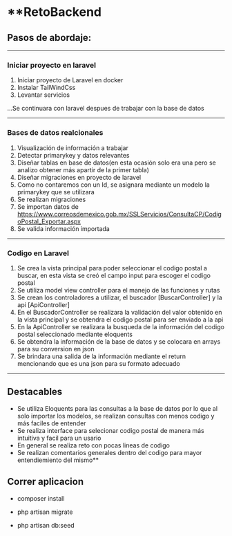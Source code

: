# **RetoBackend


## Pasos de abordaje:

* * *
### Iniciar proyecto en laravel

1. Iniciar proyecto de Laravel en docker
2. Instalar TailWindCss
3. Levantar servicios

...Se continuara con laravel despues de trabajar con la base de datos

***

### Bases de datos realcionales

1. Visualización de información a trabajar
2. Detectar primarykey y datos relevantes
3. Diseñar tablas en base de datos(en esta ocasión solo era una pero se analizo obtener más apartir de la primer tabla)
4. Diseñar migraciones en proyecto de laravel
5. Como no contaremos con un Id, se asignara mediante un modelo la primarykey que se utilizara
6. Se realizan migraciones
7. Se importan datos de https://www.correosdemexico.gob.mx/SSLServicios/ConsultaCP/CodigoPostal_Exportar.aspx
8. Se valida información importada

***

### Codigo en Laravel

1. Se crea la vista principal para poder seleccionar el codigo postal a buscar, en esta vista se creó el campo input para escoger el codigo postal 
2. Se utiliza model view controller para el manejo de las funciones y rutas
3. Se crean los controladores a utilizar, el buscador [BuscarController] y la api [ApiController]
4. En el BuscadorController se realizara la validación del valor obtenido en la vista principal y se obtendra el codigo postal para ser enviado a la api
5. En la ApiController se realizara la busqueda de la información del codigo postal seleccionado mediante eloquents 
6. Se obtendra la información de la base de datos y se colocara en arrays para su conversion en json
7. Se brindara una salida de la información mediante el return mencionando que es una json para su formato adecuado

***

## Destacables

* Se utiliza Eloquents para las consultas a la base de datos por lo que al solo importar los modelos, se realizan consultas con menos codigo
y más faciles de entender
* Se realiza interface para selecionar codigo postal de manera más intuitiva y facil para un usario
* En general se realiza reto con pocas lineas de codigo
* Se realizan comentarios generales dentro del codigo para mayor entendiemiento del mismo**

## Correr aplicacion

* composer install

* php artisan migrate

* php artisan db:seed
